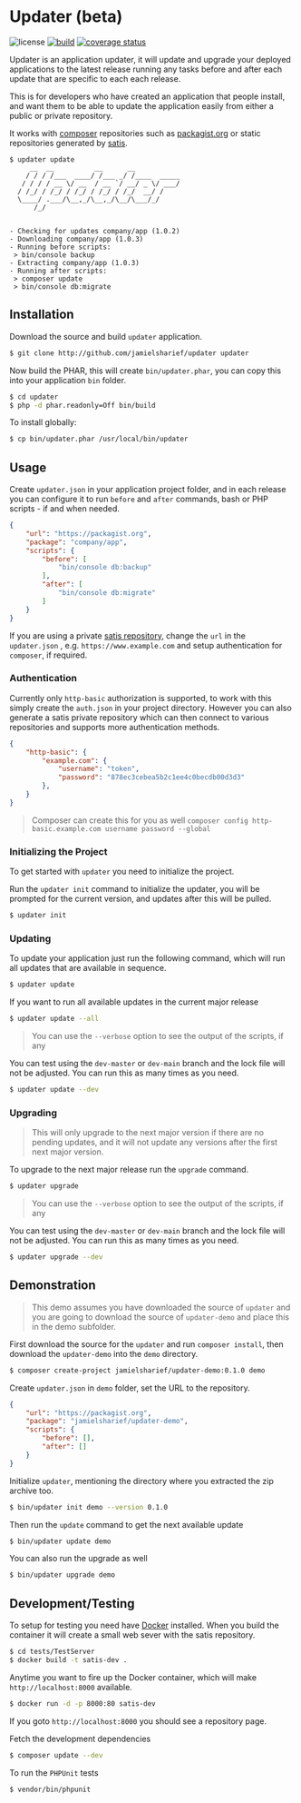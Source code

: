 # Updater (beta)

![license](https://img.shields.io/badge/license-Apache%202-blue)
[![build](https://github.com/jamielsharief/updater/workflows/CI/badge.svg)](https://github.com/jamielsharief/updater/actions)
[![coverage status](https://coveralls.io/repos/github/jamielsharief/updater/badge.svg?branch=main)](https://coveralls.io/github/jamielsharief/updater?branch=main)

Updater is an application updater, it will update and upgrade your deployed applications to the latest release running any tasks before and after each update that are specific to each each release.

This is for developers who have created an application that people install, and want them to be able to update the application easily from either a public or private repository.

It works with [composer](https://getcomposer.org/) repositories such as [packagist.org](https://packagist.org/) or static repositories generated by [satis](https://getcomposer.org/doc/articles/handling-private-packages.md).

```
$ updater update
     __  __          __      __
    / / / /___  ____/ /___ _/ /____  _____
   / / / / __ \/ __  / __ `/ __/ _ \/ ___/
  / /_/ / /_/ / /_/ / /_/ / /_/  __/ /
  \____/ .___/\__,_/\__,_/\__/\___/_/
      /_/


- Checking for updates company/app (1.0.2)
- Downloading company/app (1.0.3)
- Running before scripts:
 > bin/console backup
- Extracting company/app (1.0.3)
- Running after scripts:
 > composer update
 > bin/console db:migrate
```

## Installation

Download the source and build `updater` application.

```bash
$ git clone http://github.com/jamielsharief/updater updater
```

Now build the PHAR, this will create `bin/updater.phar`, you can copy this into your application `bin` folder.

```bash
$ cd updater
$ php -d phar.readonly=Off bin/build
```

To install globally:

```bash
$ cp bin/updater.phar /usr/local/bin/updater
```

## Usage

Create `updater.json` in your application project folder, and in each release you can configure it to run `before` and `after` commands, bash or PHP scripts - if and when needed.

```json
{
    "url": "https://packagist.org",
    "package": "company/app",
    "scripts": {
        "before": [
            "bin/console db:backup"
        ],
        "after": [
            "bin/console db:migrate"
        ]
    }
}
```

If you are using a private [satis repository](https://getcomposer.org/doc/articles/handling-private-packages.md), change the `url` in the `updater.json` , e.g. `https://www.example.com` and setup authentication for `composer`, if required.


### Authentication

Currently only `http-basic` authorization is supported, to work with this simply create the `auth.json` in your project directory. However you can also generate a satis private repository which can then connect to various repositories and supports more authentication methods.

```json
{
    "http-basic": {
        "example.com": {
            "username": "token",
            "password": "878ec3cebea5b2c1ee4c0becdb00d3d3"
        },
    }
}
```

> Composer can create this for you as well `composer config http-basic.example.com username password --global`


### Initializing the Project

To get started with `updater` you need to initialize the project.

Run the `updater init` command to initialize the updater, you will be prompted for the current version, and updates after this will be pulled.

```bash
$ updater init
```

### Updating

To update your application just run the following command, which will run all updates that are available in sequence.


```bash
$ updater update
```

If you want to run all available updates in the current major release

```bash
$ updater update --all
```

> You can use the `--verbose` option to see the output of the scripts, if any

You can test using the `dev-master` or `dev-main` branch and the lock file will not be adjusted. You can run this as many times as you need.

```bash
$ updater update --dev
```

### Upgrading

> This will only upgrade to the next major version if there are no pending updates, and it will not update any versions after the first next major version.

To upgrade to the next major release run the `upgrade` command.

```bash
$ updater upgrade
```

> You can use the `--verbose` option to see the output of the scripts, if any

You can test using the `dev-master` or `dev-main` branch and the lock file will not be adjusted. You can run this as many times as you need.

```bash
$ updater upgrade --dev
```

## Demonstration

> This demo assumes you have downloaded the source of `updater` and you are going to download the source of `updater-demo` and place this in the demo subfolder.

First download the source for the `updater` and run `composer install`, then download the `updater-demo` into the `demo` directory.

```bash
$ composer create-project jamielsharief/updater-demo:0.1.0 demo
```

Create `updater.json` in `demo` folder, set the URL to the repository.

```json
{
    "url": "https://packagist.org",
    "package": "jamielsharief/updater-demo",
    "scripts": {
        "before": [],
        "after": []
    }
}
```

Initialize `updater`, mentioning the directory where you extracted the zip archive too.

```bash
$ bin/updater init demo --version 0.1.0
```

Then run the `update` command to get the next available update

```bash
$ bin/updater update demo
```

You can also run the upgrade as well 

```bash
$ bin/updater upgrade demo
```

## Development/Testing

To setup for testing you need have [Docker](https://docs.docker.com/get-docker/) installed. When you build the container it will create a small web sever with the satis repository.

```bash
$ cd tests/TestServer
$ docker build -t satis-dev .
```

Anytime you want to fire up the Docker container, which will make `http://localhost:8000` available.

```bash
$ docker run -d -p 8000:80 satis-dev
```

If you goto `http://localhost:8000` you should see a repository page.


Fetch the development dependencies

```bash
$ composer update --dev
```

To run the `PHPUnit` tests

```bash
$ vendor/bin/phpunit
```